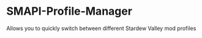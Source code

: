 # SMAPI-Profile-Manager
 Allows you to quickly switch between different Stardew Valley mod profiles
